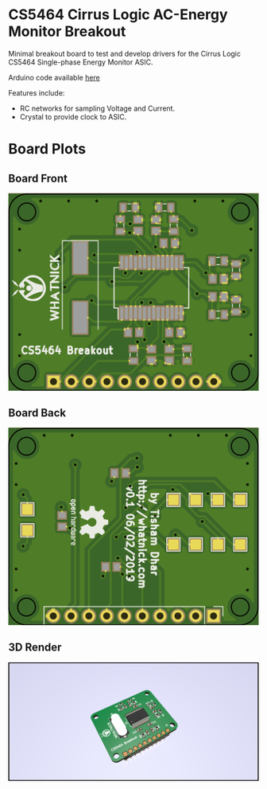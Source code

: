 # CS5464 Cirrus Logic AC-Energy Monitor Breakout

Minimal breakout board to test and develop drivers for the Cirrus Logic CS5464 Single-phase Energy Monitor ASIC.

Arduino code available [here](https://github.com/whatnick/CS5464_Arduino)

Features include:
- RC networks for sampling Voltage and Current.
- Crystal to provide clock to ASIC.

# Board Plots

## Board Front
![Board Front](./plot/CS5464_Breakout-Front.png)

## Board Back
![Board Back](./plot/CS5464_Breakout-Back.png)

## 3D Render
![3D Board](./doc/CS5464_Breakout_top.png)